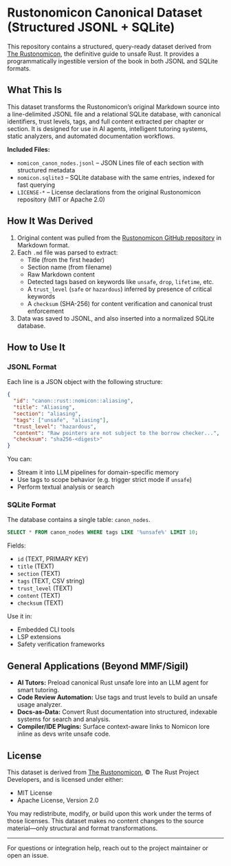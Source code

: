 
# Rustonomicon Canonical Dataset (Structured JSONL + SQLite)

This repository contains a structured, query-ready dataset derived from [The Rustonomicon](https://github.com/rust-lang/nomicon), the definitive guide to unsafe Rust. It provides a programmatically ingestible version of the book in both JSONL and SQLite formats.

## What This Is

This dataset transforms the Rustonomicon’s original Markdown source into a line-delimited JSONL file and a relational SQLite database, with canonical identifiers, trust levels, tags, and full content extracted per chapter or section. It is designed for use in AI agents, intelligent tutoring systems, static analyzers, and automated documentation workflows.

**Included Files:**

- `nomicon_canon_nodes.jsonl` – JSON Lines file of each section with structured metadata
- `nomicon.sqlite3` – SQLite database with the same entries, indexed for fast querying
- `LICENSE-*` – License declarations from the original Rustonomicon repository (MIT or Apache 2.0)

## How It Was Derived

1. Original content was pulled from the [Rustonomicon GitHub repository](https://github.com/rust-lang/nomicon) in Markdown format.
2. Each `.md` file was parsed to extract:
   - Title (from the first header)
   - Section name (from filename)
   - Raw Markdown content
   - Detected tags based on keywords like `unsafe`, `drop`, `lifetime`, etc.
   - A `trust_level` (`safe` or `hazardous`) inferred by presence of critical keywords
   - A `checksum` (SHA-256) for content verification and canonical trust enforcement
3. Data was saved to JSONL, and also inserted into a normalized SQLite database.

## How to Use It

### JSONL Format

Each line is a JSON object with the following structure:

```json
{
  "id": "canon::rust::nomicon::aliasing",
  "title": "Aliasing",
  "section": "aliasing",
  "tags": ["unsafe", "aliasing"],
  "trust_level": "hazardous",
  "content": "Raw pointers are not subject to the borrow checker...",
  "checksum": "sha256-<digest>"
}
```

You can:
- Stream it into LLM pipelines for domain-specific memory
- Use tags to scope behavior (e.g. trigger strict mode if `unsafe`)
- Perform textual analysis or search

### SQLite Format

The database contains a single table: `canon_nodes`.

```sql
SELECT * FROM canon_nodes WHERE tags LIKE '%unsafe%' LIMIT 10;
```

Fields:
- `id` (TEXT, PRIMARY KEY)
- `title` (TEXT)
- `section` (TEXT)
- `tags` (TEXT, CSV string)
- `trust_level` (TEXT)
- `content` (TEXT)
- `checksum` (TEXT)

Use it in:
- Embedded CLI tools
- LSP extensions
- Safety verification frameworks

## General Applications (Beyond MMF/Sigil)

- **AI Tutors:** Preload canonical Rust unsafe lore into an LLM agent for smart tutoring.
- **Code Review Automation:** Use tags and trust levels to build an unsafe usage analyzer.
- **Docs-as-Data:** Convert Rust documentation into structured, indexable systems for search and analysis.
- **Compiler/IDE Plugins:** Surface context-aware links to Nomicon lore inline as devs write unsafe code.

## License

This dataset is derived from [The Rustonomicon](https://github.com/rust-lang/nomicon), © The Rust Project Developers, and is licensed under either:

- MIT License
- Apache License, Version 2.0

You may redistribute, modify, or build upon this work under the terms of those licenses. This dataset makes no content changes to the source material—only structural and format transformations.

---

For questions or integration help, reach out to the project maintainer or open an issue.
